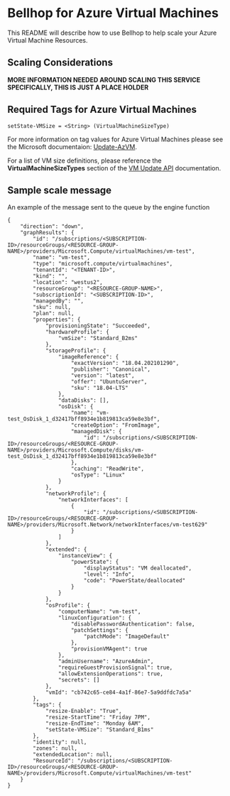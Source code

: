# Bellhop for Azure Virtual Machines
This README will describe how to use Bellhop to help scale your Azure Virtual Machine Resources.

## Scaling Considerations
**MORE INFORMATION NEEDED AROUND SCALING THIS SERVICE SPECIFICALLY, THIS IS JUST A PLACE HOLDER**

## Required Tags for Azure Virtual Machines
```
setState-VMSize = <String> (VirtualMachineSizeType)
```

For more information on tag values for Azure Virtual Machines please see the Microsoft documentaion: [Update-AzVM](https://docs.microsoft.com/en-us/powershell/module/az.compute/update-azvm?view=azps-5.6.0).

For a list of VM size definitions, please reference the **VirtualMachineSizeTypes** section of the [VM Update API](https://docs.microsoft.com/en-us/rest/api/compute/virtualmachines/update#definitions) documentation.

## Sample scale message
An example of the message sent to the queue by the engine function 

```
{
    "direction": "down",
    "graphResults": {
        "id": "/subscriptions/<SUBSCRIPTION-ID>/resourceGroups/<RESOURCE-GROUP-NAME>/providers/Microsoft.Compute/virtualMachines/vm-test",
        "name": "vm-test",
        "type": "microsoft.compute/virtualmachines",
        "tenantId": "<TENANT-ID>",
        "kind": "",
        "location": "westus2",
        "resourceGroup": "<RESOURCE-GROUP-NAME>",
        "subscriptionId": "<SUBSCRIPTION-ID>",
        "managedBy": "",
        "sku": null,
        "plan": null,
        "properties": {
            "provisioningState": "Succeeded",
            "hardwareProfile": {
                "vmSize": "Standard_B2ms"
            },
            "storageProfile": {
                "imageReference": {
                    "exactVersion": "18.04.202101290",
                    "publisher": "Canonical",
                    "version": "latest",
                    "offer": "UbuntuServer",
                    "sku": "18.04-LTS"
                },
                "dataDisks": [],
                "osDisk": {
                    "name": "vm-test_OsDisk_1_d32417bff8934e1b819813ca59e8e3bf",
                    "createOption": "FromImage",
                    "managedDisk": {
                        "id": "/subscriptions/<SUBSCRIPTION-ID>/resourceGroups/<RESOURCE-GROUP-NAME>/providers/Microsoft.Compute/disks/vm-test_OsDisk_1_d32417bff8934e1b819813ca59e8e3bf"
                    },
                    "caching": "ReadWrite",
                    "osType": "Linux"
                }
            },
            "networkProfile": {
                "networkInterfaces": [
                    {
                        "id": "/subscriptions/<SUBSCRIPTION-ID>/resourceGroups/<RESOURCE-GROUP-NAME>/providers/Microsoft.Network/networkInterfaces/vm-test629"
                    }
                ]
            },
            "extended": {
                "instanceView": {
                    "powerState": {
                        "displayStatus": "VM deallocated",
                        "level": "Info",
                        "code": "PowerState/deallocated"
                    }
                }
            },
            "osProfile": {
                "computerName": "vm-test",
                "linuxConfiguration": {
                    "disablePasswordAuthentication": false,
                    "patchSettings": {
                        "patchMode": "ImageDefault"
                    },
                    "provisionVMAgent": true
                },
                "adminUsername": "AzureAdmin",
                "requireGuestProvisionSignal": true,
                "allowExtensionOperations": true,
                "secrets": []
            },
            "vmId": "cb742c65-ce84-4a1f-86e7-5a9ddfdc7a5a"
        },
        "tags": {
            "resize-Enable": "True",
            "resize-StartTime": "Friday 7PM",
            "resize-EndTime": "Monday 6AM",
            "setState-VMSize": "Standard_B1ms"
        },
        "identity": null,
        "zones": null,
        "extendedLocation": null,
        "ResourceId": "/subscriptions/<SUBSCRIPTION-ID>/resourceGroups/<RESOURCE-GROUP-NAME>/providers/Microsoft.Compute/virtualMachines/vm-test"
    }
}
```
